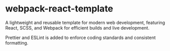 # webpack-react-template

A lightweight and reusable template for modern web development, featuring React, SCSS, and Webpack for efficient builds and live development.

Prettier and ESLint is added to enforce coding standards and consistent formatting.